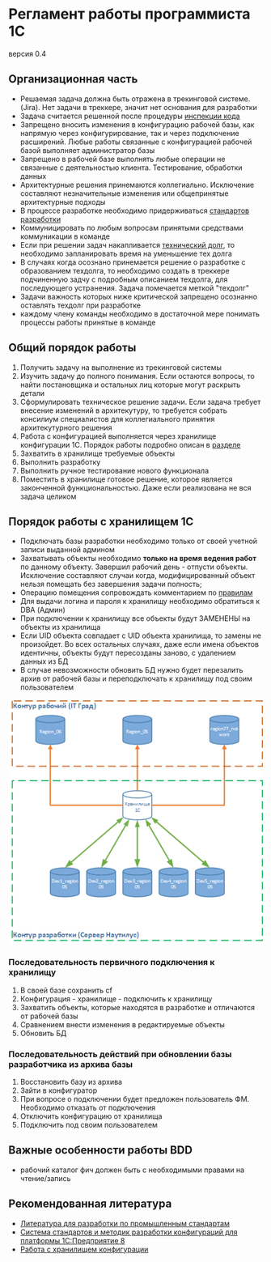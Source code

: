 # Регламент работы программиста 1С

версия 0.4

## Организационная часть

* Решаемая задача должна быть отражена в трекинговой системе. (Jira). Нет задачи в треккере, значит нет основания для разработки
* Задача считается решенной после процедуры [инспекции кода](https://ru.wikipedia.org/wiki/%D0%9F%D1%80%D0%BE%D1%81%D0%BC%D0%BE%D1%82%D1%80_%D0%BA%D0%BE%D0%B4%D0%B0)
* Запрещено вносить изменения в конфигурацию рабочей базы, как напрямую через конфигурирование, так и через подключение расширений. Любые работы связанные с конфигурацией рабочей базой выполняет администратор базы
* Запрещено в рабочей базе выполнять любые операции не связанные с деятельностью клиента. Тестирование, обработки данных
* Архитектурные решения принемаются коллегиально. Исключение составляют незначительные изменения или общепринятые архитектурные подходы
* В процессе разработке необходимо придерживаться [стандартов разработки](https://its.1c.ru/db/v8std)
* Коммуницировать по любым вопросам принятыми средствами коммуникации в команде
* Если при решении задач накапливается [технический долг](https://ru.wikipedia.org/wiki/%D0%A2%D0%B5%D1%85%D0%BD%D0%B8%D1%87%D0%B5%D1%81%D0%BA%D0%B8%D0%B9_%D0%B4%D0%BE%D0%BB%D0%B3), то необходимо запланировать время на уменьшение тех долга
* В случаях когда осознано принемается решение о разработке с образованием техдолга, то необходимо создать в треккере подчиненную задчу с подробным описанием техдолга, для последующего устранения. Задача помечается меткой "техдолг"
* Задачи важность которых ниже критической запрещено осознанно оставлять техдолг при разработке
* каждому члену команды необходимо в достаточной мере понимать процессы работы принятые в команде

## Общий порядок работы

1. Получить задачу на выполнение из трекинговой системы
1. Изучить задачу до полного понимания. Если остаются вопросы, то найти постановщика и остальных лиц которые могут раскрыть детали
1. Сформулировать техническое решение задачи. Если задача требует внесение изменений в архитекутуру, то требуется собрать консилиум специалистов для коллегиального принятия архитекутурного решения
1. Работа с конфигурацией выполняется через хранилище конфигурации 1С. Порядок работы подробно описан в [разделе](#Порядок-работы-с-хранилищем-1С)
1. Захватить в хранилище требуемые объекты
1. Выполнить разработку
1. Выполнить ручное тестирование нового функционала
1. Поместить в хранилище готовое решение, которое является законченной функциональностью. Даже если реализована не вся задача целиком

## Порядок работы с хранилищем 1С

* Подключать базы разработки необходимо только от своей учетной записи выданной админом
* Захватывать объекты необходимо __только на время ведения работ__ по данному объекту. Завершил рабочий день - отпусти объекты. Исключение составляют случаи когда, модифицированный объект нельзя помещать без завершения задачи полность;
* Операцию помещения сопровождать комментарием по [правилам](%2e%2e%2f%d0%a2%d0%b5%d1%85%d0%bd%d0%b8%d1%87%d0%b5%d1%81%d0%ba%d0%b0%d1%8f%2f%d0%9e%d1%84%d0%be%d1%80%d0%bc%d0%bb%d0%b5%d0%bd%d0%b8%d0%b5%20%d0%ba%d0%be%d0%bc%d0%bc%d0%b5%d0%bd%d1%82%d0%b0%d1%80%d0%b8%d0%b5%d0%b2%20%2d%20%d0%ba%d0%be%d0%bc%d0%bc%d0%b8%d1%82%d0%be%d0%b2%2e%4d%44)
* Для выдачи логина и пароля к хранилищу необходимо обратиться к DBA (Админ)
* При подключении к хранилищу все объекты будут ЗАМЕНЕНЫ на объекты из хранилища 
* Если UID объекта совпадает с UID объекта хранилища, то замены не произойдет. Во всех остальных случаях, даже если имена объектов идентичны, объекты будут пересозданы заново, с удалением данных из БД
* В случае невозможности обновить БД нужно будет перезалить архив от рабочей базы и переподключать к хранилищу под своим пользователем

![Model](images\DevelopmentModel.png)

### Последовательность первичного подключения к хранилищу

1. В своей базе сохранить cf
2. Конфигурация - хранилище - подключить к хранилищу
3. Захватить объекты, которые находятся в разработке и отличаются от рабочей базы
4. Сравнением внести изменения в редактируемые объекты
5. Обновить БД

### Последовательность действий при обновлении базы разработчика из архива базы

1. Восстановить базу из архива
2. Зайти в конфигуратор
3. При вопросе о подключении будет предложен пользователь ФМ. Необходимо отказать от подключения
4. Отключить конфигурацию от хранилища
5. Подключить под своим пользователем

## Важные особенности работы BDD

* рабочий каталог фич должен быть с необходимыми правами на чтение/запись

## Рекомендованная литература

* [Литература для разработки по промышленным стандартам](https://www.evernote.com/l/AT78p_XF0XpJAJYX2I9J175sTZqQDOcyomw/)
* [Система стандартов и методик разработки конфигураций для платформы 1С:Предприятие 8](https://its.1c.ru/db/v8std)
* [Работа с хранилищем конфигурации](https://its.1c.ru/db/v8313doc#bookmark:dev:TI000001091:%D1%85%D1%80%D0%B0%D0%BD%D0%B8%D0%BB%D0%B8%D1%89%D0%B5%20%D0%BA%D0%BE%D0%BD%D1%84%D0%B8%D0%B3%D1%83%D1%80%D0%B0%D1%86%D0%B8%D0%B8)
